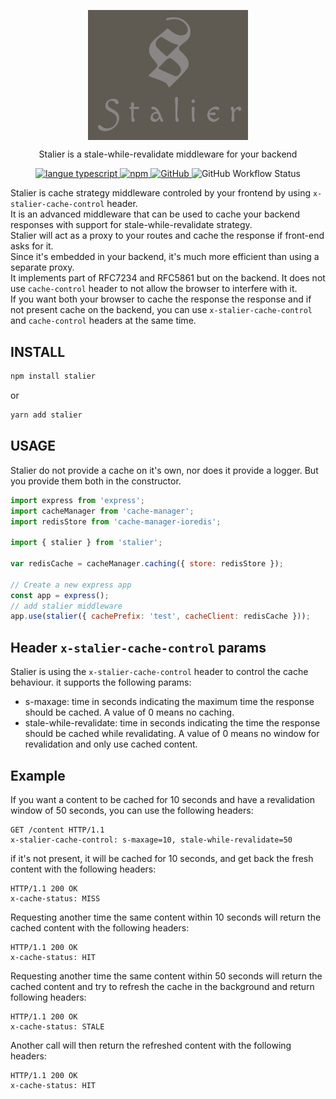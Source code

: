 <p align="center">
   <a href="https://github.com/ecyrbe/stalier">
     <img align="center" src="https://raw.githubusercontent.com/ecyrbe/stalier/main/docs/logo.png" width="256px" alt="Stalier logo">
   </a>
 </p>
 <p align="center">
    Stalier is a stale-while-revalidate middleware for your backend
 </p>
 
 <p align="center">
   <a href="https://www.npmjs.com/package/stalier">
   <img src="https://img.shields.io/npm/v/stalier.svg" alt="langue typescript">
   </a>
   <a href="https://www.npmjs.com/package/stalier">
   <img alt="npm" src="https://img.shields.io/npm/dw/stalier">
   </a>
   <a href="https://github.com/ecyrbe/stalier/blob/main/LICENSE">
    <img alt="GitHub" src="https://img.shields.io/github/license/ecyrbe/stalier">   
   </a>
   <img alt="GitHub Workflow Status" src="https://img.shields.io/github/workflow/status/ecyrbe/stalier/CI">
 </p>

Stalier is cache strategy middleware controled by your frontend by using `x-stalier-cache-control` header.  
It is an advanced middleware that can be used to cache your backend responses with support for stale-while-revalidate strategy.  
Stalier will act as a proxy to your routes and cache the response if front-end asks for it.  
Since it's embedded in your backend, it's much more efficient than using a separate proxy.  
It implements part of RFC7234 and RFC5861 but on the backend. It does not use `cache-control` header to not allow the browser to interfere with it.  
If you want both your browser to cache the response the response and if not present cache on the backend, you can use `x-stalier-cache-control` and `cache-control` headers at the same time.

## INSTALL

```bash
npm install stalier
```

or

```bash
yarn add stalier
```

## USAGE

Stalier do not provide a cache on it's own, nor does it provide a logger. But you provide them both in the constructor.

```js
import express from 'express';
import cacheManager from 'cache-manager';
import redisStore from 'cache-manager-ioredis';

import { stalier } from 'stalier';

var redisCache = cacheManager.caching({ store: redisStore });

// Create a new express app
const app = express();
// add stalier middleware
app.use(stalier({ cachePrefix: 'test', cacheClient: redisCache }));
```

## Header `x-stalier-cache-control` params

Stalier is using the `x-stalier-cache-control` header to control the cache behaviour.
it supports the following params:

- s-maxage: time in seconds indicating the maximum time the response should be cached. A value of 0 means no caching.
- stale-while-revalidate: time in seconds indicating the time the response should be cached while revalidating. A value of 0 means no window for revalidation and only use cached content.

## Example

If you want a content to be cached for 10 seconds and have a revalidation window of 50 seconds, you can use the following headers:

```http
GET /content HTTP/1.1
x-stalier-cache-control: s-maxage=10, stale-while-revalidate=50
```

if it's not present, it will be cached for 10 seconds, and get back the fresh content with the following headers:

```http
HTTP/1.1 200 OK
x-cache-status: MISS
```

Requesting another time the same content within 10 seconds will return the cached content with the following headers:

```http
HTTP/1.1 200 OK
x-cache-status: HIT
```

Requesting another time the same content within 50 seconds will return the cached content and try to refresh the cache in the background and return following headers:

```http
HTTP/1.1 200 OK
x-cache-status: STALE
```

Another call will then return the refreshed content with the following headers:

```http
HTTP/1.1 200 OK
x-cache-status: HIT
```
